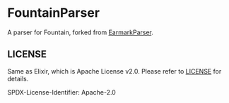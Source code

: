 <!--
   DO NOT EDIT THIS FILE
   =====================

   It is created from README.template and several docstrings by means of the mix task `readme`
-->

# FountainParser

A parser for Fountain, forked from [EarmarkParser](https://github.com/robertdober/earmark_parser).

<!---

[![CI](https://github.com/robertdober/earmark_parser/workflows/CI/badge.svg)](https://github.com/robertdober/earmark_parser/actions)
[![Coverage Status](https://coveralls.io/repos/github/RobertDober/earmark_parser/badge.svg?branch=master)](https://coveralls.io/github/RobertDober/earmark_parser?branch=master)
[![Hex.pm](https://img.shields.io/hexpm/v/earmark_parser.svg)](https://hex.pm/packages/earmark_parser)
[![Hex.pm](https://img.shields.io/hexpm/dw/earmark_parser.svg)](https://hex.pm/packages/earmark_parser)
[![Hex.pm](https://img.shields.io/hexpm/dt/earmark_parser.svg)](https://hex.pm/packages/earmark_parser)

## Table Of Contents

 %toc

## Dependency

    { :earmark_parser, "~> 1.5.0" }

## Usage

 %moduledoc EarmarkParser

## Details

## `EarmarkParser.as_ast/2`

 %functiondoc EarmarkParser.as_ast/2

## Contributing

Pull Requests are happily accepted.

Please be aware of one _caveat_ when correcting/improving `README.md`.

The `README.md` is generated by the mix task `readme` from `README.template` and
docstrings by means of `%moduledoc` or `%functiondoc` directives.

Please identify the origin of the generated text you want to correct and then
apply your changes there.

Then issue the mix task `readme`, this is important to have a correctly updated `README.md` after the merge of
your PR.

Thank you all who have already helped with Earmark/EarmarkParser, your names are duely noted in [RELEASE.md](RELEASE.md).

## Author

Copyright © 2014,5,6,7,8,9;2020 Dave Thomas, The Pragmatic Programmers
@/+pragdave,  dave@pragprog.com
Copyright © 2020 Robert Dober
robert.dober@gmail.com

--->

## LICENSE

Same as Elixir, which is Apache License v2.0. Please refer to [LICENSE](LICENSE) for details.

SPDX-License-Identifier: Apache-2.0
